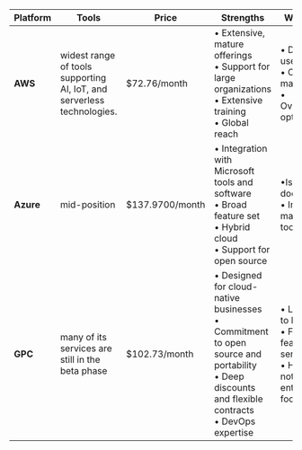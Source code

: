 <table id="" class="table table-striped display" style="width: 100%;">
<tbody>
<tr>
<th class="min-desktop" data-orderable="false">Platform</th>
<th class="min-desktop" data-orderable="false">Tools</th>
<th class="min-desktop" data-orderable="false">Price</th>

<th class="min-desktop" data-orderable="false">Strengths</th>
<th class="min-desktop" data-orderable="false">Weaknesses</th>
</tr>
</tbody>
<tbody>
<tr>
<td><b>AWS</b></td>
<td>widest range of tools supporting AI, IoT, and serverless technologies.</td>
<td>$72.76/month</td>
<td>
• Extensive, mature offerings<br>
• Support for large organizations<br>
• Extensive training<br>
• Global reach</td>
<td>• Difficult to use<br>
• Cost management<br>
• Overwhelming options</td>
</tr>

<tr>
<td><b> Azure</b></td>
<td> mid-position </td>
<td>	
$137.9700/month</td>
<td>
• Integration with Microsoft tools and software<br>
• Broad feature set<br>
• Hybrid cloud<br>
• Support for open source</td>
<td>•Issues with documentation<br>
• Incomplete management tooling</td>
</tr>
<tr>
<td><b>GPC</b></td>
<td>many of its services are still in the beta phase</td>
<td>$102.73/month</td>
<td>• Designed for cloud-native businesses<br>
• Commitment to open source and portability<br>
• Deep discounts and flexible contracts<br>
• DevOps expertise</td>
<td>• Late entrant to IaaS market<br>
• Fewer features and services<br>
• Historically not as enterprise focused</td>
</tr>
</tbody>
</table>
